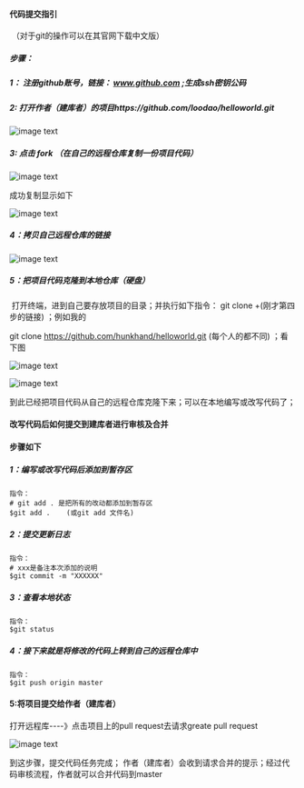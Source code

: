 ####                                                                                                                                  代码提交指引

​                               （对于git的操作可以在其官网下载中文版）

#####   步骤：  

#####      1： 注册github账号，链接： www.github.com   ;生成ssh密钥公码

#####      2:   打开作者（建库者）的项目https://github.com/loodao/helloworld.git

 ![image text](https://github.com/loodao/helloworld/commits/master/documents/img/1.png)

#####  3: 点击 fork （在自己的远程仓库复制一份项目代码）

![image text](https://github.com/loodao/helloworld/commits/master/documents/img/2.png)



   成功复制显示如下

![image text](https://github.com/loodao/helloworld/commits/master/documents/img/3.png)

##### 4：拷贝自己远程仓库的链接

![image text](https://github.com/loodao/helloworld/commits/master/documents/img/4.png)

##### 5：把项目代码克隆到本地仓库（硬盘）

​              打开终端，进到自己要存放项目的目录；并执行如下指令： git clone  +(刚才第四步的链接) ；例如我的

git clone https://github.com/hunkhand/helloworld.git (每个人的都不同) ；看下图

![image text](https://github.com/loodao/helloworld/commits/master/documents/img/5.png)

![image text](https://github.com/loodao/helloworld/commits/master/documents/img/6.png)

到此已经把项目代码从自己的远程仓库克隆下来；可以在本地编写或改写代码了；

####                            改写代码后如何提交到建库者进行审核及合并

#### 步骤如下

##### 1：编写或改写代码后添加到暂存区

    指令： 
    # git add . 是把所有的改动都添加到暂存区
    $git add .    (或git add 文件名)   


##### 2：提交更新日志

  ~~~
指令：
 # xxx是备注本次添加的说明
$git commit -m "XXXXXX"      
  ~~~

##### 3：查看本地状态

~~~
指令： 
$git status 
~~~

##### 4：接下来就是将修改的代码上转到自己的远程仓库中

~~~
指令：
$git push origin master
~~~

#### 5:将项目提交给作者（建库者） 

打开远程库----》点击项目上的pull request去请求greate pull request

![image text](https://github.com/loodao/helloworld/commits/master/documents/img/7.png)

到这步骤，提交代码任务完成； 作者（建库者）会收到请求合并的提示；经过代码审核流程，作者就可以合并代码到master

